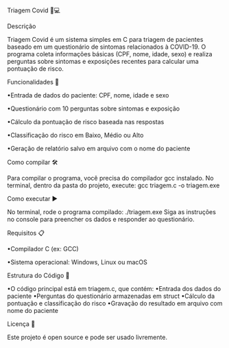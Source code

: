 Triagem Covid 🦠💻

Descrição

Triagem Covid é um sistema simples em C para triagem de pacientes baseado em um questionário de sintomas relacionados à COVID-19. O programa coleta informações básicas (CPF, nome, idade, sexo) e realiza perguntas sobre sintomas e exposições recentes para calcular uma pontuação de risco.



Funcionalidades 🚀

•Entrada de dados do paciente: CPF, nome, idade e sexo

•Questionário com 10 perguntas sobre sintomas e exposição

•Cálculo da pontuação de risco baseada nas respostas

•Classificação do risco em Baixo, Médio ou Alto

•Geração de relatório salvo em arquivo com o nome do paciente



Como compilar 🛠️

Para compilar o programa, você precisa do compilador gcc instalado. No terminal, dentro da pasta do projeto, execute:
gcc triagem.c -o triagem.exe



Como executar ▶️

No terminal, rode o programa compilado:
./triagem.exe
Siga as instruções no console para preencher os dados e responder ao questionário.



Requisitos 📋

•Compilador C (ex: GCC)

•Sistema operacional: Windows, Linux ou macOS



Estrutura do Código 🧩

•O código principal está em triagem.c, que contém:
•Entrada dos dados do paciente
•Perguntas do questionário armazenadas em struct
•Cálculo da pontuação e classificação do risco
•Gravação do resultado em arquivo com nome do paciente



Licença 📄

Este projeto é open source e pode ser usado livremente.
